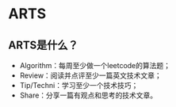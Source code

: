 # ARTS
## ARTS是什么？

- Algorithm：每周至少做一个leetcode的算法题；
- Review：阅读并点评至少一篇英文技术文章；
- Tip/Techni：学习至少一个技术技巧；
- Share：分享一篇有观点和思考的技术文章。

